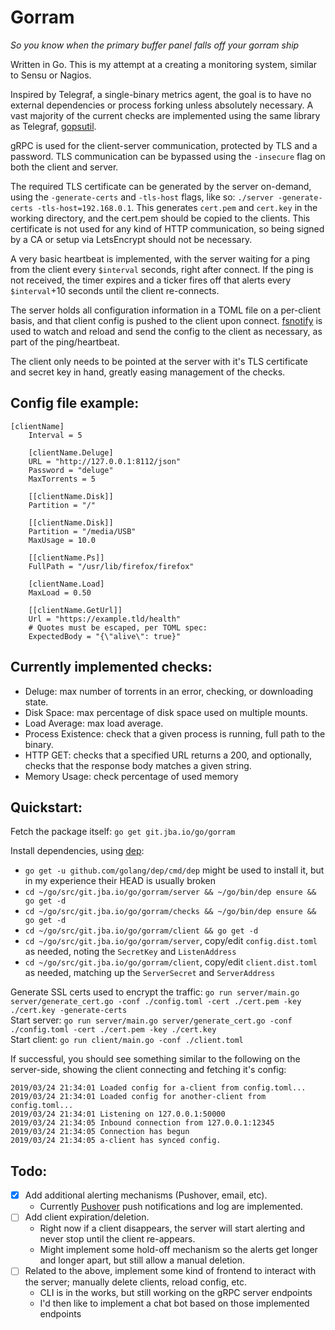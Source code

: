 # Gorram 
*So you know when the primary buffer panel falls off your gorram ship*

Written in Go. This is my attempt at a creating a monitoring system, similar to Sensu or Nagios. 

Inspired by Telegraf, a single-binary metrics agent, the goal is to have no external dependencies or process forking unless absolutely necessary. A vast majority of the current checks are implemented using the same library as Telegraf, [gopsutil](github.com/shirou/gopsutil).

gRPC is used for the client-server communication, protected by TLS and a password. TLS communication can be bypassed using the `-insecure` flag on both the client and server.  

The required TLS certificate can be generated by the server on-demand, using the `-generate-certs` and `-tls-host` flags, like so:  `./server -generate-certs -tls-host=192.168.0.1`. This generates `cert.pem` and `cert.key` in the working directory, and the cert.pem should be copied to the clients. This certificate is not used for any kind of HTTP communication, so being signed by a CA or setup via LetsEncrypt should not be necessary.

A very basic heartbeat is implemented, with the server waiting for a ping from the client every `$interval` seconds, right after connect. If the ping is not received, the timer expires and a ticker fires off that alerts every `$interval`+10 seconds until the client re-connects.  

The server holds all configuration information in a TOML file on a per-client basis, and that client config is pushed to the client upon connect. [fsnotify](https://github.com/fsnotify/fsnotify) is used to watch and reload and send the config to the client as necessary, as part of the ping/heartbeat. 

The client only needs to be pointed at the server with it's TLS certificate and secret key in hand, greatly easing management of the checks. 

## Config file example:
```
[clientName]
    Interval = 5

    [clientName.Deluge]
    URL = "http://127.0.0.1:8112/json"
    Password = "deluge"
    MaxTorrents = 5

    [[clientName.Disk]]
    Partition = "/"

    [[clientName.Disk]]
    Partition = "/media/USB"    
    MaxUsage = 10.0

    [[clientName.Ps]]
    FullPath = "/usr/lib/firefox/firefox"

    [clientName.Load]
    MaxLoad = 0.50

    [[clientName.GetUrl]]
    Url = "https://example.tld/health"
    # Quotes must be escaped, per TOML spec:
    ExpectedBody = "{\"alive\": true}"    
```  

## Currently implemented checks:
- Deluge: max number of torrents in an error, checking, or downloading state.  
- Disk Space: max percentage of disk space used on multiple mounts.  
- Load Average: max load average.  
- Process Existence: check that a given process is running, full path to the binary.  
- HTTP GET: checks that a specified URL returns a 200, and optionally, checks that the response body matches a given string.  
- Memory Usage: check percentage of used memory

## Quickstart:
Fetch the package itself: `go get git.jba.io/go/gorram`

Install dependencies, using [dep](https://github.com/golang/dep):  
- `go get -u github.com/golang/dep/cmd/dep` might be used to install it, but in my experience their HEAD is usually broken
- `cd ~/go/src/git.jba.io/go/gorram/server && ~/go/bin/dep ensure && go get -d`
- `cd ~/go/src/git.jba.io/go/gorram/checks && ~/go/bin/dep ensure && go get -d`
- `cd ~/go/src/git.jba.io/go/gorram/client && go get -d`
- `cd ~/go/src/git.jba.io/go/gorram/server`, copy/edit `config.dist.toml` as needed, noting the `SecretKey` and `ListenAddress`
- `cd ~/go/src/git.jba.io/go/gorram/client`, copy/edit `client.dist.toml` as needed, matching up the `ServerSecret` and `ServerAddress`

Generate SSL certs used to encrypt the traffic: `go run server/main.go server/generate_cert.go -conf ./config.toml -cert ./cert.pem -key ./cert.key -generate-certs`  
Start server: `go run server/main.go server/generate_cert.go -conf ./config.toml -cert ./cert.pem -key ./cert.key`  
Start client: `go run client/main.go -conf ./client.toml`  

If successful, you should see something similar to the following on the server-side, showing the client connecting and fetching it's config:
```
2019/03/24 21:34:01 Loaded config for a-client from config.toml...
2019/03/24 21:34:01 Loaded config for another-client from config.toml...
2019/03/24 21:34:01 Listening on 127.0.0.1:50000
2019/03/24 21:34:05 Inbound connection from 127.0.0.1:12345
2019/03/24 21:34:05 Connection has begun
2019/03/24 21:34:05 a-client has synced config.
```

## Todo:  
- [x] Add additional alerting mechanisms (Pushover, email, etc). 
    - Currently [Pushover](https://pushover.net/) push notifications and log are implemented. 
- [ ] Add client expiration/deletion.  
    - Right now if a client disappears, the server will start alerting and never stop until the client re-appears. 
    - Might implement some hold-off mechanism so the alerts get longer and longer apart, but still allow a manual deletion.
- [ ] Related to the above, implement some kind of frontend to interact with the server; manually delete clients, reload config, etc.  
    - CLI is in the works, but still working on the gRPC server endpoints
    - I'd then like to implement a chat bot based on those implemented endpoints